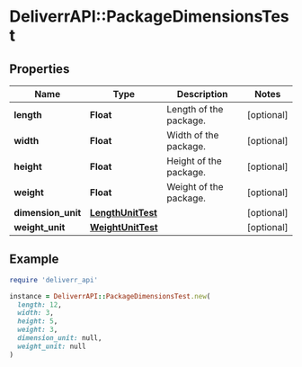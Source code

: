 # DeliverrAPI::PackageDimensionsTest

## Properties

| Name | Type | Description | Notes |
| ---- | ---- | ----------- | ----- |
| **length** | **Float** | Length of the package. | [optional] |
| **width** | **Float** | Width of the package. | [optional] |
| **height** | **Float** | Height of the package. | [optional] |
| **weight** | **Float** | Weight of the package. | [optional] |
| **dimension_unit** | [**LengthUnitTest**](LengthUnitTest.md) |  | [optional] |
| **weight_unit** | [**WeightUnitTest**](WeightUnitTest.md) |  | [optional] |

## Example

```ruby
require 'deliverr_api'

instance = DeliverrAPI::PackageDimensionsTest.new(
  length: 12,
  width: 3,
  height: 5,
  weight: 3,
  dimension_unit: null,
  weight_unit: null
)
```

